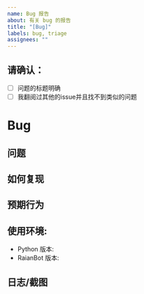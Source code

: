 ```yaml
---
name: Bug 报告
about: 有关 bug 的报告
title: "[Bug]"
labels: bug, triage
assignees: ""
---
```


## 请确认：
<!-- 确认后，请将方括号的空格替换为 x -->
* [ ] 问题的标题明确
* [ ] 我翻阅过其他的issue并且找不到类似的问题

# Bug

## 问题
<!-- 你遇到的问题 -->

## 如何复现
<!-- 如何复现错误 -->

## 预期行为
<!-- 你希望如何更改/原本应该是怎样的 -->

## 使用环境:
- Python 版本: 
- RaianBot 版本: 

## 日志/截图
<!-- 将任何有关的日志/截图放到这里（如：控制台输出) -->
